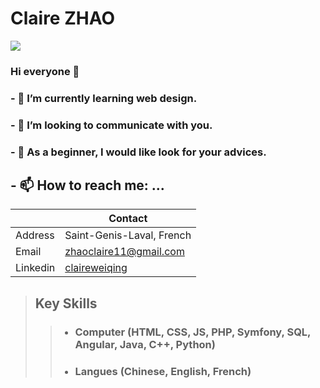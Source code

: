 # Claire ZHAO

![](https://media.giphy.com/media/w8Upep6S40BHX48ggp/giphy.gif)

### Hi everyone 👋
### - 🌱 I’m currently learning web design.
### - 👯 I’m looking to communicate with you. 
### - 🤔 As a beginner, I would like look for your advices.
        
## - 📫 How to reach me: ...
|           |      Contact                |
|-----------|-----------------------------|
| Address   | Saint-Genis-Laval, French   |
| Email     | zhaoclaire11@gmail.com      |
| Linkedin  | [claireweiqing](https://www.linkedin.com/in/claire-weiqing-zhao-868b4982/)           |

> ## Key Skills
>> * ### Computer (HTML, CSS, JS, PHP, Symfony, SQL, Angular, Java, C++, Python)
>> * ### Langues (Chinese, English, French)






